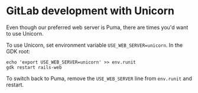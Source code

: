 # GitLab development with Unicorn

Even though our preferred web server is Puma, there are times you'd want to use Unicorn.

To use Unicorn, set environment variable `USE_WEB_SERVER=unicorn`.
In the GDK root:

```shell
echo 'export USE_WEB_SERVER=unicorn' >> env.runit
gdk restart rails-web
```

To switch back to Puma, remove the `USE_WEB_SERVER` line from `env.runit` and restart.
